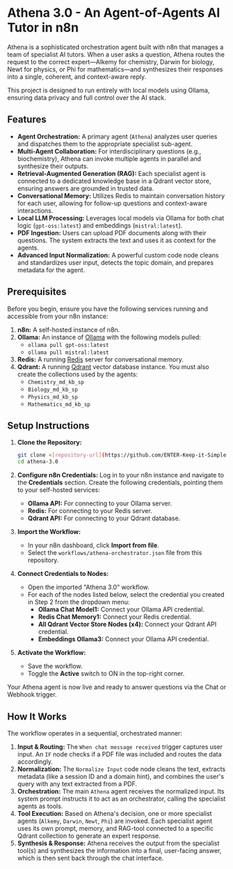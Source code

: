 # Athena 3.0 - An Agent-of-Agents AI Tutor in n8n

Athena is a sophisticated orchestration agent built with n8n that manages a team of specialist AI tutors. When a user asks a question, Athena routes the request to the correct expert—Alkemy for chemistry, Darwin for biology, Newt for physics, or Phi for mathematics—and synthesizes their responses into a single, coherent, and context-aware reply.

This project is designed to run entirely with local models using Ollama, ensuring data privacy and full control over the AI stack.

## Features

-   **Agent Orchestration:** A primary agent (`Athena`) analyzes user queries and dispatches them to the appropriate specialist sub-agent.
-   **Multi-Agent Collaboration:** For interdisciplinary questions (e.g., biochemistry), Athena can invoke multiple agents in parallel and synthesize their outputs.
-   **Retrieval-Augmented Generation (RAG):** Each specialist agent is connected to a dedicated knowledge base in a Qdrant vector store, ensuring answers are grounded in trusted data.
-   **Conversational Memory:** Utilizes Redis to maintain conversation history for each user, allowing for follow-up questions and context-aware interactions.
-   **Local LLM Processing:** Leverages local models via Ollama for both chat logic (`gpt-oss:latest`) and embeddings (`mistral:latest`).
-   **PDF Ingestion:** Users can upload PDF documents along with their questions. The system extracts the text and uses it as context for the agents.
-   **Advanced Input Normalization:** A powerful custom code node cleans and standardizes user input, detects the topic domain, and prepares metadata for the agent.

## Prerequisites

Before you begin, ensure you have the following services running and accessible from your n8n instance:

1.  **n8n:** A self-hosted instance of n8n.
2.  **Ollama:** An instance of [Ollama](https://ollama.com/) with the following models pulled:
    -   `ollama pull gpt-oss:latest`
    -   `ollama pull mistral:latest`
3.  **Redis:** A running [Redis](https://redis.io/) server for conversational memory.
4.  **Qdrant:** A running [Qdrant](https://qdrant.tech/) vector database instance. You must also create the collections used by the agents:
    -   `Chemistry_md_kb_sp`
    -   `Biology_md_kb_sp`
    -   `Physics_md_kb_sp`
    -   `Mathematics_md_kb_sp`

## Setup Instructions

1.  **Clone the Repository:**
    ```bash
    git clone <[repository-url](https://github.com/ENTER-Keep-it-Simple/Athena.git)>
    cd athena-3.0
    ```

2.  **Configure n8n Credentials:**
    Log in to your n8n instance and navigate to the **Credentials** section. Create the following credentials, pointing them to your self-hosted services:
    -   **Ollama API:** For connecting to your Ollama server.
    -   **Redis:** For connecting to your Redis server.
    -   **Qdrant API:** For connecting to your Qdrant database.

3.  **Import the Workflow:**
    -   In your n8n dashboard, click **Import from file**.
    -   Select the `workflows/athena-orchestrator.json` file from this repository.

4.  **Connect Credentials to Nodes:**
    -   Open the imported "Athena 3.0" workflow.
    -   For each of the nodes listed below, select the credential you created in Step 2 from the dropdown menu:
        -   **Ollama Chat Model1:** Connect your Ollama API credential.
        -   **Redis Chat Memory1:** Connect your Redis credential.
        -   **All Qdrant Vector Store Nodes (x4):** Connect your Qdrant API credential.
        -   **Embeddings Ollama3:** Connect your Ollama API credential.

5.  **Activate the Workflow:**
    -   Save the workflow.
    -   Toggle the **Active** switch to ON in the top-right corner.

Your Athena agent is now live and ready to answer questions via the Chat or Webhook trigger.

## How It Works

The workflow operates in a sequential, orchestrated manner:

1.  **Input & Routing:** The `When chat message received` trigger captures user input. An `IF` node checks if a PDF file was included and routes the data accordingly.
2.  **Normalization:** The `Normalize Input` code node cleans the text, extracts metadata (like a session ID and a domain hint), and combines the user's query with any text extracted from a PDF.
3.  **Orchestration:** The main `Athena` agent receives the normalized input. Its system prompt instructs it to act as an orchestrator, calling the specialist agents as tools.
4.  **Tool Execution:** Based on Athena's decision, one or more specialist agents (`Alkemy`, `Darwin`, `Newt`, `Phi`) are invoked. Each specialist agent uses its own prompt, memory, and RAG-tool connected to a specific Qdrant collection to generate an expert response.
5.  **Synthesis & Response:** Athena receives the output from the specialist tool(s) and synthesizes the information into a final, user-facing answer, which is then sent back through the chat interface.
